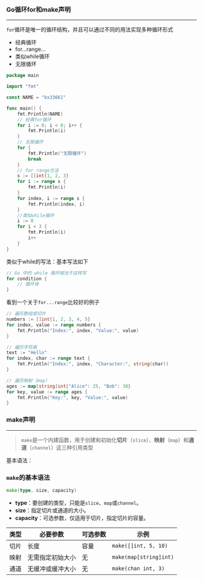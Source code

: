 ### Go循环for和make声明

---

`for`循环是唯一的循环结构，并且可以通过不同的用法实现多种循环形式

- 经典循环
- for...range...
- 类似while循环
- 无限循环

```go
package main

import "fmt"

const NAME = "bx33661"

func main() {
	fmt.Println(NAME)
	// 经典for循环
	for i := 0; i < 0; i++ {
		fmt.Println(i)
	}
	// 无限循环
	for {
		fmt.Println("无限循环")
		break
	}
	// for range方法
	s := []int{1, 2, 3}
	for i := range s {
		fmt.Println(i)
	}
	for index, i := range s {
		fmt.Println(index, i)
	}
	//类似while循环
	i := 0
	for i < 3 {
		fmt.Println(i)
		i++
	}
}
```

类似于while的写法：基本写法如下

```go
// Go 中的 while 循环相当于这样写
for condition {
    // 循环体
}
```



看到一个关于`for...range`比较好的例子

```go
// 遍历数组或切片
numbers := []int{1, 2, 3, 4, 5}
for index, value := range numbers {
    fmt.Println("Index:", index, "Value:", value)
}

// 遍历字符串
text := "Hello"
for index, char := range text {
    fmt.Println("Index:", index, "Character:", string(char))
}

// 遍历映射（map）
ages := map[string]int{"Alice": 25, "Bob": 30}
for key, value := range ages {
    fmt.Println("Key:", key, "Value:", value)
}
```



### make声明

----

> `make`是一个内建函数，用于创建和初始化**切片**（`slice`）、**映射**（`map`）和**通道**（`channel`）这三种引用类型

基本语法：

### `make`的基本语法

```go
make(type, size, capacity)
```

- **type**：要创建的类型，只能是`slice`、`map`或`channel`。
- **size**：指定切片或通道的大小。
- **capacity**：可选参数，仅适用于切片，指定切片的容量。



| 类型 | 必要参数         | 可选参数 | 示例                   |
| ---- | ---------------- | -------- | ---------------------- |
| 切片 | 长度             | 容量     | `make([]int, 5, 10)`   |
| 映射 | 无需指定初始大小 | 无       | `make(map[string]int)` |
| 通道 | 无缓冲或缓冲大小 | 无       | `make(chan int, 3)`    |